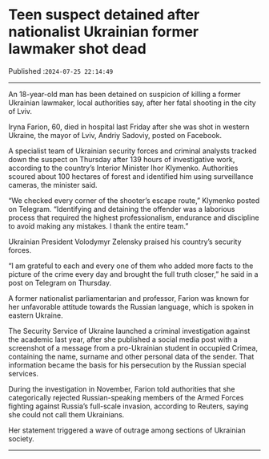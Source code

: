 # Teen suspect detained after nationalist Ukrainian former lawmaker shot dead

Published :`2024-07-25 22:14:49`

---

An 18-year-old man has been detained on suspicion of killing a former Ukrainian lawmaker, local authorities say, after her fatal shooting in the city of Lviv.

Iryna Farion, 60, died in hospital last Friday after she was shot in western Ukraine, the mayor of Lviv, Andriy Sadoviy, posted on Facebook.

A specialist team of Ukrainian security forces and criminal analysts tracked down the suspect on Thursday after 139 hours of investigative work, according to the country’s Interior Minister Ihor Klymenko. Authorities scoured about 100 hectares of forest and identified him using surveillance cameras, the minister said.

“We checked every corner of the shooter’s escape route,” Klymenko posted on Telegram. “Identifying and detaining the offender was a laborious process that required the highest professionalism, endurance and discipline to avoid making any mistakes. I thank the entire team.”

Ukrainian President Volodymyr Zelensky praised his country’s security forces.

“I am grateful to each and every one of them who added more facts to the picture of the crime every day and brought the full truth closer,” he said in a post on Telegram on Thursday.

A former nationalist parliamentarian and professor, Farion was known for her unfavorable attitude towards the Russian language, which is spoken in eastern Ukraine.

The Security Service of Ukraine launched a criminal investigation against the academic last year, after she published a social media post with a screenshot of a message from a pro-Ukrainian student in occupied Crimea, containing the name, surname and other personal data of the sender. That information became the basis for his persecution by the Russian special services.

During the investigation in November, Farion told authorities that she categorically rejected Russian-speaking members of the Armed Forces fighting against Russia’s full-scale invasion, according to Reuters, saying she could not call them Ukrainians.

Her statement triggered a wave of outrage among sections of Ukrainian society.

---

